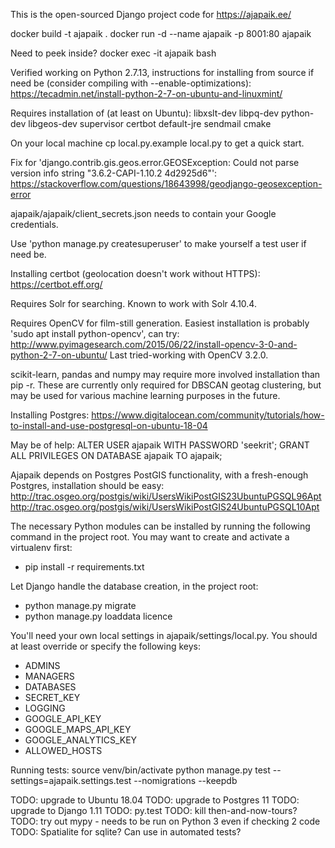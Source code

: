 This is the open-sourced Django project code for https://ajapaik.ee/

docker build -t ajapaik .
docker run -d --name ajapaik -p 8001:80 ajapaik

Need to peek inside?
docker exec -it ajapaik bash


Verified working on Python 2.7.13, instructions for installing from source if need be (consider compiling with 
--enable-optimizations): https://tecadmin.net/install-python-2-7-on-ubuntu-and-linuxmint/

Requires installation of (at least on Ubuntu):
libxslt-dev libpq-dev python-dev libgeos-dev supervisor certbot default-jre sendmail cmake

On your local machine cp local.py.example local.py to get a quick start.

Fix for 'django.contrib.gis.geos.error.GEOSException: Could not parse version info string "3.6.2-CAPI-1.10.2 4d2925d6"':
https://stackoverflow.com/questions/18643998/geodjango-geosexception-error

ajapaik/ajapaik/client_secrets.json needs to contain your Google credentials.

Use 'python manage.py createsuperuser' to make yourself a test user if need be.

Installing certbot (geolocation doesn't work without HTTPS): https://certbot.eff.org/

Requires Solr for searching. Known to work with Solr 4.10.4.

Requires OpenCV for film-still generation. Easiest installation is probably 'sudo apt install python-opencv', can try:
http://www.pyimagesearch.com/2015/06/22/install-opencv-3-0-and-python-2-7-on-ubuntu/
Last tried-working with OpenCV 3.2.0.

scikit-learn, pandas and numpy may require more involved installation than pip -r. These are currently
only required for DBSCAN geotag clustering, but may be used for various machine learning purposes in the future.

Installing Postgres:
https://www.digitalocean.com/community/tutorials/how-to-install-and-use-postgresql-on-ubuntu-18-04

May be of help:
ALTER USER ajapaik WITH PASSWORD 'seekrit';
GRANT ALL PRIVILEGES ON DATABASE ajapaik TO ajapaik;

Ajapaik depends on Postgres PostGIS functionality, with a fresh-enough Postgres, installation should be easy:
http://trac.osgeo.org/postgis/wiki/UsersWikiPostGIS23UbuntuPGSQL96Apt
http://trac.osgeo.org/postgis/wiki/UsersWikiPostGIS24UbuntuPGSQL10Apt

The necessary Python modules can be installed by running the following command in the project root.
You may want to create and activate a virtualenv first:
<ul><li>pip install -r requirements.txt</li></ul>

Let Django handle the database creation, in the project root:
<ul>
<li>python manage.py migrate</li>
<li>python manage.py loaddata licence</li>
</ul>

You'll need your own local settings in ajapaik/settings/local.py.
You should at least override or specify the following keys:
<ul>
  <li>ADMINS</li>
  <li>MANAGERS</li>
  <li>DATABASES</li>
  <li>SECRET_KEY</li>
  <li>LOGGING</li>
  <li>GOOGLE_API_KEY</li>
  <li>GOOGLE_MAPS_API_KEY</li>
  <li>GOOGLE_ANALYTICS_KEY</li>
  <li>ALLOWED_HOSTS</li>
</ul>

Running tests:
source venv/bin/activate
python manage.py test --settings=ajapaik.settings.test --nomigrations --keepdb

TODO: upgrade to Ubuntu 18.04
TODO: upgrade to Postgres 11
TODO: upgrade to Django 1.11
TODO: py.test
TODO: kill then-and-now-tours?
TODO: try out mypy - needs to be run on Python 3 even if checking 2 code
TODO: Spatialite for sqlite? Can use in automated tests?